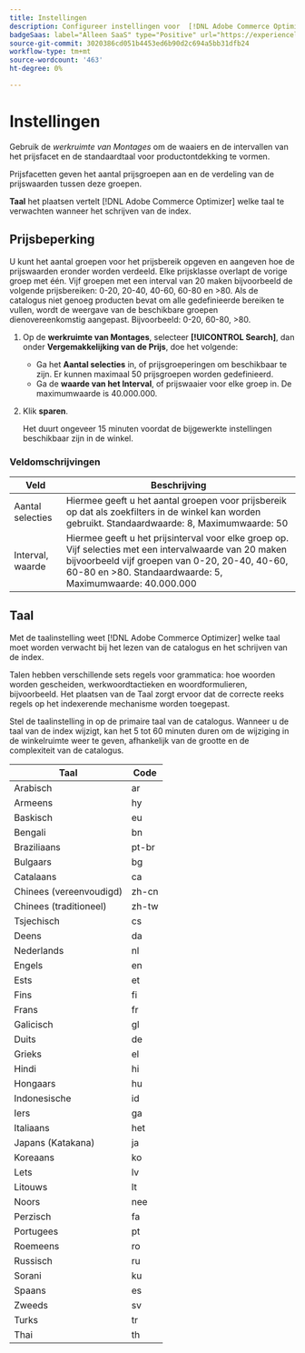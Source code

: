 ```yaml
---
title: Instellingen
description: Configureer instellingen voor  [!DNL Adobe Commerce Optimizer].
badgeSaas: label="Alleen SaaS" type="Positive" url="https://experienceleague.adobe.com/en/docs/commerce/user-guides/product-solutions" tooltip="Alleen van toepassing op Adobe Commerce as a Cloud Service- en Adobe Commerce Optimizer-projecten (door Adobe beheerde SaaS-infrastructuur)."
source-git-commit: 3020386cd051b4453ed6b90d2c694a5bb31dfb24
workflow-type: tm+mt
source-wordcount: '463'
ht-degree: 0%

---
```


# Instellingen

Gebruik de *werkruimte van Montages* om de waaiers en de intervallen van het prijsfacet en de standaardtaal voor productontdekking te vormen.

Prijsfacetten geven het aantal prijsgroepen aan en de verdeling van de prijswaarden tussen deze groepen.

**Taal** het plaatsen vertelt [!DNL Adobe Commerce Optimizer] welke taal te verwachten wanneer het schrijven van de index.

## Prijsbeperking

U kunt het aantal groepen voor het prijsbereik opgeven en aangeven hoe de prijswaarden eronder worden verdeeld. Elke prijsklasse overlapt de vorige groep met één. Vijf groepen met een interval van 20 maken bijvoorbeeld de volgende prijsbereiken: 0-20, 20-40, 40-60, 60-80 en >80. Als de catalogus niet genoeg producten bevat om alle gedefinieerde bereiken te vullen, wordt de weergave van de beschikbare groepen dienovereenkomstig aangepast. Bijvoorbeeld: 0-20, 60-80, >80.

1. Op de **werkruimte van Montages**, selecteer **[!UICONTROL Search]**, dan onder **Vergemakkelijking van de Prijs**, doe het volgende:
   - Ga het **Aantal selecties** in, of prijsgroeperingen om beschikbaar te zijn. Er kunnen maximaal 50 prijsgroepen worden gedefinieerd.
   - Ga de **waarde van het Interval**, of prijswaaier voor elke groep in. De maximumwaarde is 40.000.000.
1. Klik **sparen**.

   Het duurt ongeveer 15 minuten voordat de bijgewerkte instellingen beschikbaar zijn in de winkel.

### Veldomschrijvingen

| Veld | Beschrijving |
|--- |--- |
| Aantal selecties | Hiermee geeft u het aantal groepen voor prijsbereik op dat als zoekfilters in de winkel kan worden gebruikt. Standaardwaarde: 8, Maximumwaarde: 50 |
| Interval, waarde | Hiermee geeft u het prijsinterval voor elke groep op. Vijf selecties met een intervalwaarde van 20 maken bijvoorbeeld vijf groepen van 0-20, 20-40, 40-60, 60-80 en >80. Standaardwaarde: 5, Maximumwaarde: 40.000.000 |

## Taal

Met de taalinstelling weet [!DNL Adobe Commerce Optimizer] welke taal moet worden verwacht bij het lezen van de catalogus en het schrijven van de index.

Talen hebben verschillende sets regels voor grammatica: hoe woorden worden gescheiden, werkwoordtactieken en woordformulieren, bijvoorbeeld.
Het plaatsen van de Taal zorgt ervoor dat de correcte reeks regels op het indexerende mechanisme worden toegepast.

Stel de taalinstelling in op de primaire taal van de catalogus. Wanneer u de taal van de index wijzigt, kan het 5 tot 60 minuten duren om de wijziging in de winkelruimte weer te geven, afhankelijk van de grootte en de complexiteit van de catalogus.

| Taal | Code |
|----|----|
| Arabisch | ar |
| Armeens | hy |
| Baskisch | eu |
| Bengali | bn |
| Braziliaans | pt-br |
| Bulgaars | bg |
| Catalaans | ca |
| Chinees (vereenvoudigd) | zh-cn |
| Chinees (traditioneel) | zh-tw |
| Tsjechisch | cs |
| Deens | da |
| Nederlands | nl |
| Engels | en |
| Ests | et |
| Fins | fi |
| Frans | fr |
| Galicisch | gl |
| Duits | de |
| Grieks | el |
| Hindi | hi |
| Hongaars | hu |
| Indonesische | id |
| Iers | ga |
| Italiaans | het |
| Japans (Katakana) | ja |
| Koreaans | ko |
| Lets | lv |
| Litouws | lt |
| Noors | nee |
| Perzisch | fa |
| Portugees | pt |
| Roemeens | ro |
| Russisch | ru |
| Sorani | ku |
| Spaans | es |
| Zweeds | sv |
| Turks | tr |
| Thai | th |
